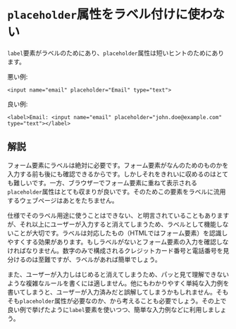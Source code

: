 # `placeholder`属性をラベル付けに使わない

`label`要素がラベルのためにあり、`placeholder`属性は短いヒントのためにあります。

悪い例:

    <input name="email" placeholder="Email" type="text">

良い例:

    <label>Email: <input name="email" placeholder="john.doe@example.com" type="text"></label>


## 解説

フォーム要素にラベルは絶対に必要です。フォーム要素がなんのためのものかを入力する前も後にも確認できるからです。しかしそれをきれいに収めるのはとても難しいです。一方、ブラウザーでフォーム要素に重ねて表示される`placeholder`属性はとても収まりが良いです。そのためこの要素をラベルに流用するウェブページはあとをたちません。

仕様でそのラベル用途に使うことはできない、と明言されていることもありますが、それ以上にユーザーが入力すると消えてしまうため、ラベルとして機能しないことが大切です。ラベルは対応したもの（HTMLではフォーム要素）を認識しやすくする効果があります。もしラベルがないとフォーム要素の入力を確認しなければなりません。数字のみで構成されるクレジットカード番号と電話番号を見分けるのは至難ですが、ラベルがあれば簡単でしょう。

また、ユーザーが入力しはじめると消えてしまうため、パッと見て理解できないような複雑なルールを書くには適しません。他にもわかりやすく単純な入力例を書いてしまうと、ユーザーが入力済みだと誤解してしまうかもしれません。そもそも`placeholder`属性が必要なのか、から考えることも必要でしょう。その上で良い例で挙げたように`label`要素を使いつつ、簡単な入力例などに利用しましょう。
